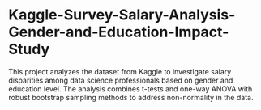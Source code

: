 # Kaggle-Survey-Salary-Analysis-Gender-and-Education-Impact-Study
This project analyzes the dataset from Kaggle to investigate salary disparities among data science professionals based on gender and education level. The analysis combines t-tests and one-way ANOVA with robust bootstrap sampling methods to address non-normality in the data.
